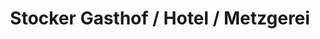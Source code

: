 ---
title: "Stocker Gasthof / Hotel / Metzgerei"
url: /obertraubling/stocker-gasthof-hotel-metzgerei/
shop: Metzgerei
---